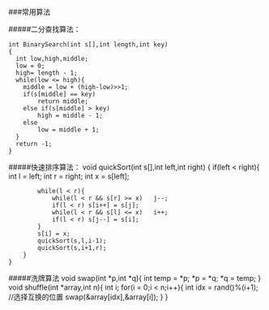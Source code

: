 ###常用算法

#####二分查找算法：

    int BinarySearch(int s[],int length,int key)
    {
      int low,high,middle;
      low = 0;
      high= length - 1;
      while(low <= high){
        middle = low + (high-low)>>1;
        if(s[middle] == key)
            return middle;
        else if(s[middle] > key)
            high = middle - 1;
        else
            low = middle + 1;
      }
      return -1;
    }
    
    
#####快速排序算法：
	void quickSort(int s[],int left,int right)
	{
		if(left < right){
			int l = left;
			int r = right;
			int x = s[left];
			
			while(l < r){
				while(l < r && s[r] >= x)	j--;
				if(l < r) s[i++] = s[j];
				while(l < r && s[l] <= x)	i++;
				if(l < r) s[j--] = s[i];
			}
			s[i] = x;
			quickSort(s,l,i-1);
			quickSort(s,i+1,r);
		}
	}

#####洗牌算法
	void swap(int *p,int *q){
		int temp = *p;
		*p = *q;
		*q = temp;
	}
	void shuffle(int *array,int n){
		int i;
		for(i = 0;i < n;i++){
			int idx = rand()%(i+1);	//选择互换的位置
			swap(&array[idx],&array[i]);
		}
	}
